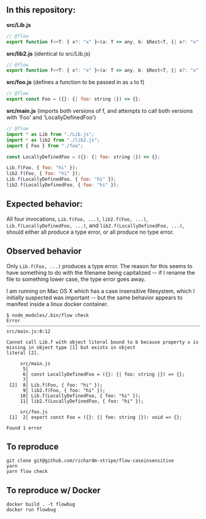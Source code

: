 ## In this repository:

**src/Lib.js**
```javascript
// @flow
export function f<+T: { x?: "x" }>(a: T => any, b: $Rest<T, {| x?: "x" |}>) {}
```

**src/lib2.js** (identical to src/Lib.js)
```javascript
// @flow
export function f<+T: { x?: "x" }>(a: T => any, b: $Rest<T, {| x?: "x" |}>) {}
```

**src/foo.js** (defines a function to be passed in as `a` to f)
```javascript
// @flow
export const Foo = ({}: {| foo: string |}) => {};
```

**src/main.js** (imports both versions of f, and attempts to call both versions with 'Foo' and 'LocallyDefinedFoo')
```javascript
// @flow
import * as Lib from "./Lib.js";
import * as lib2 from "./lib2.js";
import { Foo } from "./foo";

const LocallyDefinedFoo = ({}: {| foo: string |}) => {};

Lib.f(Foo, { foo: "hi" });
lib2.f(Foo, { foo: "hi" });
Lib.f(LocallyDefinedFoo, { foo: "hi" });
lib2.f(LocallyDefinedFoo, { foo: "hi" });
```

## Expected behavior:

All four invocations, `Lib.f(Foo, ...)`, `lib2.f(Foo, ...)`, `Lib.f(LocallyDefinedFoo, ...)`, and `lib2.f(LocallyDefinedFoo, ...)`, should either all produce a type error, or all produce no type error.

## Observed behavior

Only `Lib.f(Foo, ...)` produces a type error. The reason for this seems to have something to do with the filename being capitalized -- if I rename the file to something lower case, the type error goes away.

I am running on Mac OS X which has a case insensitive filesystem, which I initially suspected was important -- but the same behavior appears to manifest inside a linux docker container.


```shell
$ node_modules/.bin/flow check
Error ┈┈┈┈┈┈┈┈┈┈┈┈┈┈┈┈┈┈┈┈┈┈┈┈┈┈┈┈┈┈┈┈┈┈┈┈┈┈┈┈┈┈┈┈┈┈┈┈┈┈┈┈┈┈┈┈┈┈┈┈┈┈┈┈┈┈┈┈┈┈┈┈┈┈┈┈┈┈┈┈┈┈┈┈┈┈┈┈┈┈┈┈┈┈┈┈┈ src/main.js:8:12

Cannot call Lib.f with object literal bound to b because property x is missing in object type [1] but exists in object
literal [2].

     src/main.js
      5│
      6│ const LocallyDefinedFoo = ({}: {| foo: string |}) => {};
      7│
 [2]  8│ Lib.f(Foo, { foo: "hi" });
      9│ lib2.f(Foo, { foo: "hi" });
     10│ Lib.f(LocallyDefinedFoo, { foo: "hi" });
     11│ lib2.f(LocallyDefinedFoo, { foo: "hi" });

     src/foo.js
 [1]  2│ export const Foo = ({}: {| foo: string |}): void => {};

Found 1 error
```

## To reproduce

```shell
git clone git@github.com/richardm-stripe/flow-caseinsensitive
yarn
yarn flow check
```

## To reproduce w/ Docker
```shell
docker build . -t flowbug
docker run flowbug
```
